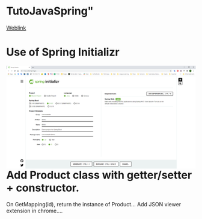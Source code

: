 # TutoJavaSpring"

[Weblink](https://openclassrooms.com/fr/courses/4668056-construisez-des-microservices/5122884-creez-un-microservice-grace-a-spring-boot)

# Use of Spring Initializr 
<img src="SpringInitializr.png"
    alt="Markdown Monster icon"
    style="float: left; margin-right: 10px;" />

# Add Product class with getter/setter + constructor.
On GetMapping(id), return the instance of Product...
Add JSON viewer extension in chrome....